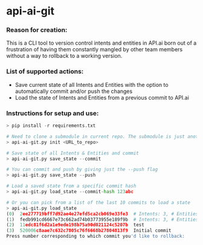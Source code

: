 # api-ai-git
### Reason for creation:
This is a CLI tool to version control intents and entities in API.ai born out of a frustration of having them constantly mangled by other team members without a way to rollback to a working version.

### List of supported actions:
* Save current state of all Intents and Entities with the option to automatically commit and/or push the changes
* Load the state of Intents and Entities from a previous commit to API.ai

### Instructions for setup and use:
```python
> pip install -r requirements.txt

# Need to clone a submodule in current repo. The submodule is just another repo whose job is to only track API.ai changes
> api-ai-git.py init <URL_to_repo>

# Save state of all Intents & Entities and commit
> api-ai-git.py save_state --commit

# You can commit and push by giving just the --push flag
> api-ai-git.py save_state --push

# Load a saved state from a specific commit hash
> api-ai-git.py load_state --commit-hash 123abc

# Or you can pick from a list of the last 10 commits to load a state
> api-ai-git.py load_state
(0)  2ee277719bff7d92ae4e27efd5ca2cb069e33fe3  # Intents: 3, # Entities: 1
(1)  fedb991cd6667e73c662ad74b03773955e189f9b  # Intents: 3, # Entities: 1
(2)  11edc81f6d2a1e9ede198b75a90d021124c5207b  test
(3)  520006c8aae7c632c7805c76f6668b27804813f9  Initial commit
Press number corresponding to which commit you'd like to rollback:

```

